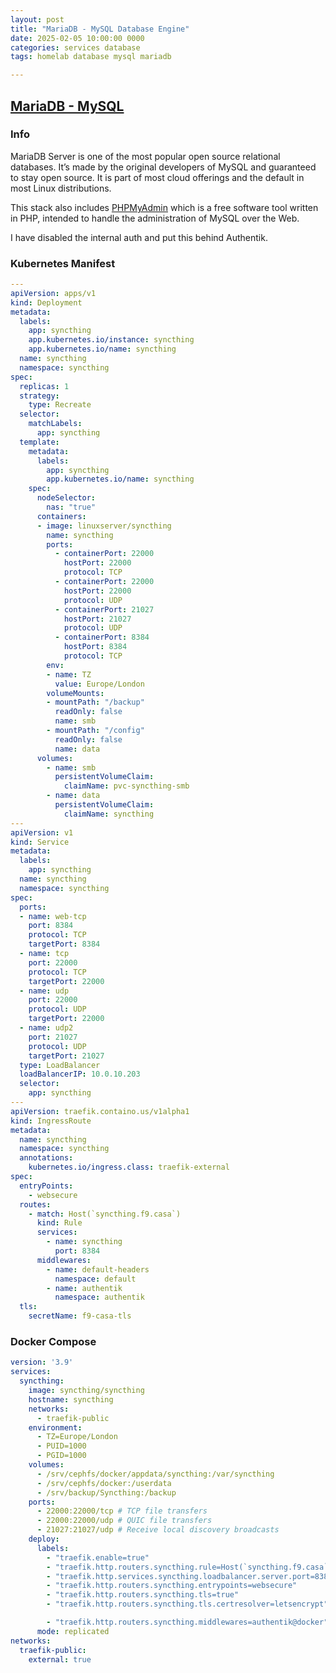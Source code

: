 ```yaml
---
layout: post
title: "MariaDB - MySQL Database Engine"
date: 2025-02-05 10:00:00 0000
categories: services database
tags: homelab database mysql mariadb

---
```


## [MariaDB - MySQL](https://mariadb.org/)

### Info
MariaDB Server is one of the most popular open source relational databases. It’s made by the original developers of MySQL and guaranteed to stay open source. It is part of most cloud offerings and the default in most Linux distributions.

This stack also includes [PHPMyAdmin](https://www.phpmyadmin.net/) which is a free software tool written in PHP, intended to handle the administration of MySQL over the Web.

I have disabled the internal auth and put this behind Authentik.


### Kubernetes Manifest
```yaml
---
apiVersion: apps/v1
kind: Deployment
metadata:
  labels:
    app: syncthing
    app.kubernetes.io/instance: syncthing
    app.kubernetes.io/name: syncthing
  name: syncthing
  namespace: syncthing
spec:
  replicas: 1
  strategy:
    type: Recreate
  selector:
    matchLabels:
      app: syncthing
  template:
    metadata:
      labels:
        app: syncthing
        app.kubernetes.io/name: syncthing
    spec:
      nodeSelector:
        nas: "true"
      containers:
      - image: linuxserver/syncthing
        name: syncthing
        ports:
          - containerPort: 22000
            hostPort: 22000
            protocol: TCP
          - containerPort: 22000
            hostPort: 22000
            protocol: UDP
          - containerPort: 21027
            hostPort: 21027
            protocol: UDP
          - containerPort: 8384
            hostPort: 8384
            protocol: TCP
        env:
        - name: TZ
          value: Europe/London
        volumeMounts:
        - mountPath: "/backup"
          readOnly: false
          name: smb
        - mountPath: "/config"
          readOnly: false
          name: data
      volumes:
        - name: smb
          persistentVolumeClaim:
            claimName: pvc-syncthing-smb
        - name: data
          persistentVolumeClaim:
            claimName: syncthing
---
apiVersion: v1
kind: Service
metadata:
  labels:
    app: syncthing
  name: syncthing
  namespace: syncthing 
spec:
  ports:
  - name: web-tcp
    port: 8384
    protocol: TCP
    targetPort: 8384
  - name: tcp
    port: 22000
    protocol: TCP
    targetPort: 22000
  - name: udp
    port: 22000
    protocol: UDP
    targetPort: 22000
  - name: udp2
    port: 21027
    protocol: UDP
    targetPort: 21027
  type: LoadBalancer
  loadBalancerIP: 10.0.10.203
  selector:
    app: syncthing
---
apiVersion: traefik.containo.us/v1alpha1
kind: IngressRoute
metadata:
  name: syncthing
  namespace: syncthing
  annotations: 
    kubernetes.io/ingress.class: traefik-external
spec:
  entryPoints:
    - websecure
  routes:
    - match: Host(`syncthing.f9.casa`)
      kind: Rule
      services:
        - name: syncthing
          port: 8384
      middlewares:
        - name: default-headers
          namespace: default
        - name: authentik
          namespace: authentik
  tls:
    secretName: f9-casa-tls
```
### Docker Compose
```yaml
version: '3.9'
services:
  syncthing:
    image: syncthing/syncthing
    hostname: syncthing
    networks:
      - traefik-public
    environment:
      - TZ=Europe/London
      - PUID=1000
      - PGID=1000
    volumes:
      - /srv/cephfs/docker/appdata/syncthing:/var/syncthing
      - /srv/cephfs/docker:/userdata
      - /srv/backup/Syncthing:/backup
    ports:
      - 22000:22000/tcp # TCP file transfers
      - 22000:22000/udp # QUIC file transfers
      - 21027:21027/udp # Receive local discovery broadcasts
    deploy:
      labels:
        - "traefik.enable=true"
        - "traefik.http.routers.syncthing.rule=Host(`syncthing.f9.casa`)"
        - "traefik.http.services.syncthing.loadbalancer.server.port=8384"
        - "traefik.http.routers.syncthing.entrypoints=websecure"
        - "traefik.http.routers.syncthing.tls=true"
        - "traefik.http.routers.syncthing.tls.certresolver=letsencrypt"

        - "traefik.http.routers.syncthing.middlewares=authentik@docker"
      mode: replicated
networks:
  traefik-public:
    external: true
```
